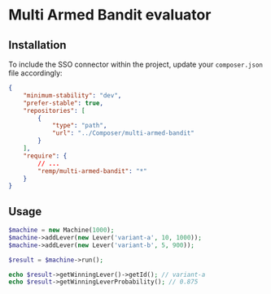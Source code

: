 # Multi Armed Bandit evaluator

## Installation

To include the SSO connector within the project, update your `composer.json` file accordingly:

```json
{
    "minimum-stability": "dev",
    "prefer-stable": true,
    "repositories": [
        {
            "type": "path",
            "url": "../Composer/multi-armed-bandit"
        }
    ],
    "require": {
        // ... 
        "remp/multi-armed-bandit": "*"
    }
}
```

## Usage

```php
$machine = new Machine(1000);
$machine->addLever(new Lever('variant-a', 10, 1000));
$machine->addLever(new Lever('variant-b', 5, 900));

$result = $machine->run();

echo $result->getWinningLever()->getId(); // variant-a
echo $result->getWinningLeverProbability(); // 0.875
```